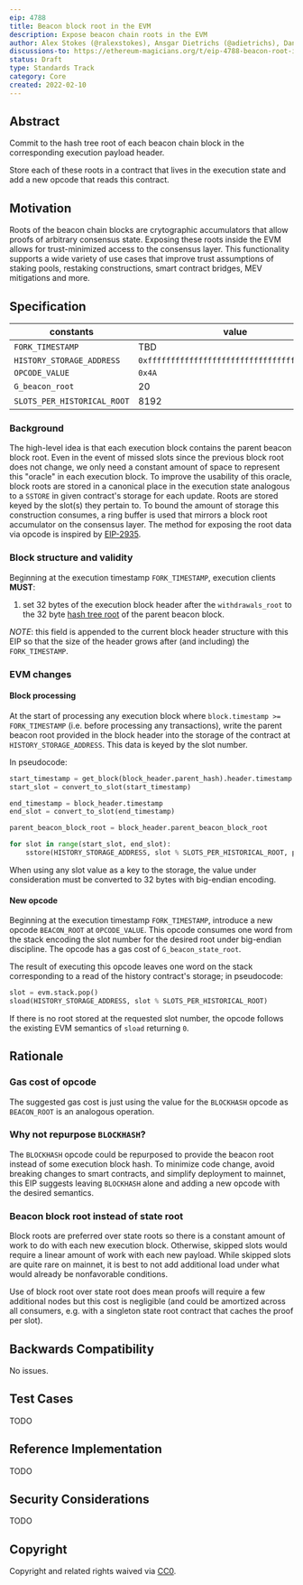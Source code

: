 ```yaml
---
eip: 4788
title: Beacon block root in the EVM
description: Expose beacon chain roots in the EVM
author: Alex Stokes (@ralexstokes), Ansgar Dietrichs (@adietrichs), Danny Ryan (@djrtwo)
discussions-to: https://ethereum-magicians.org/t/eip-4788-beacon-root-in-evm/8281
status: Draft
type: Standards Track
category: Core
created: 2022-02-10
---
```


## Abstract

Commit to the hash tree root of each beacon chain block in the corresponding execution payload header.

Store each of these roots in a contract that lives in the execution state and add a new opcode that reads this contract.

## Motivation

Roots of the beacon chain blocks are crytographic accumulators that allow proofs of arbitrary consensus state. Exposing these roots inside the EVM allows for trust-minimized access to the consensus layer. This functionality supports a wide variety of use cases that improve trust assumptions of staking pools, restaking constructions, smart contract bridges, MEV mitigations and more.

## Specification

| constants                   | value                                        | units
|---                          |---                                           |---
| `FORK_TIMESTAMP`            | TBD                                          |
| `HISTORY_STORAGE_ADDRESS`   | `0xfffffffffffffffffffffffffffffffffffffffd` |
| `OPCODE_VALUE`              | `0x4A`                                       |
| `G_beacon_root`             | 20                                           | gas
| `SLOTS_PER_HISTORICAL_ROOT` | 8192                                         | slot(s)

### Background

The high-level idea is that each execution block contains the parent beacon block root. Even in the event of missed slots since the previous block root does not change,
we only need a constant amount of space to represent this "oracle" in each execution block. To improve the usability of this oracle, block roots are stored
in a canonical place in the execution state analogous to a `SSTORE` in given contract's storage for each update. Roots are stored keyed by the slot(s) they pertain to.
To bound the amount of storage this construction consumes, a ring buffer is used that mirrors a block root accumulator on the consensus layer.
The method for exposing the root data via opcode is inspired by [EIP-2935](./eip-2935.md).

### Block structure and validity

Beginning at the execution timestamp `FORK_TIMESTAMP`, execution clients **MUST**:

1. set 32 bytes of the execution block header after the `withdrawals_root` to the 32 byte [hash tree root](https://github.com/ethereum/consensus-specs/blob/fa09d896484bbe240334fa21ffaa454bafe5842e/ssz/simple-serialize.md#merkleization) of the parent beacon block.

*NOTE*: this field is appended to the current block header structure with this EIP so that the size of the header grows after (and including) the `FORK_TIMESTAMP`.

### EVM changes

#### Block processing

At the start of processing any execution block where `block.timestamp >= FORK_TIMESTAMP` (i.e. before processing any transactions), write the parent beacon root provided in the block header into the storage of the contract at `HISTORY_STORAGE_ADDRESS`. This data is keyed by the slot number.

In pseudocode:

```python
start_timestamp = get_block(block_header.parent_hash).header.timestamp
start_slot = convert_to_slot(start_timestamp)

end_timestamp = block_header.timestamp
end_slot = convert_to_slot(end_timestamp)

parent_beacon_block_root = block_header.parent_beacon_block_root

for slot in range(start_slot, end_slot):
    sstore(HISTORY_STORAGE_ADDRESS, slot % SLOTS_PER_HISTORICAL_ROOT, parent_beacon_block_root)
```

When using any slot value as a key to the storage, the value under consideration must be converted to 32 bytes with big-endian encoding.

#### New opcode

Beginning at the execution timestamp `FORK_TIMESTAMP`, introduce a new opcode `BEACON_ROOT` at `OPCODE_VALUE`.
This opcode consumes one word from the stack encoding the slot number for the desired root under big-endian discipline.
The opcode has a gas cost of `G_beacon_state_root`.

The result of executing this opcode leaves one word on the stack corresponding to a read of the history contract's storage; in pseudocode:

```python
slot = evm.stack.pop()
sload(HISTORY_STORAGE_ADDRESS, slot % SLOTS_PER_HISTORICAL_ROOT)
```

If there is no root stored at the requested slot number, the opcode follows the existing EVM semantics of `sload` returning `0`.

## Rationale

### Gas cost of opcode

The suggested gas cost is just using the value for the `BLOCKHASH` opcode as `BEACON_ROOT` is an analogous operation.

### Why not repurpose `BLOCKHASH`?

The `BLOCKHASH` opcode could be repurposed to provide the beacon root instead of some execution block hash.
To minimize code change, avoid breaking changes to smart contracts, and simplify deployment to mainnet, this EIP suggests leaving `BLOCKHASH` alone and adding a new opcode with the desired semantics.

### Beacon block root instead of state root

Block roots are preferred over state roots so there is a constant amount of work to do with each new execution block. Otherwise, skipped slots would require
a linear amount of work with each new payload. While skipped slots are quite rare on mainnet, it is best to not add additional load under what would already
be nonfavorable conditions.

Use of block root over state root does mean proofs will require a few additional nodes but this cost is negligible (and could be amortized across all consumers,
e.g. with a singleton state root contract that caches the proof per slot).

## Backwards Compatibility

No issues.

## Test Cases

TODO

## Reference Implementation

TODO

## Security Considerations

TODO

## Copyright

Copyright and related rights waived via [CC0](../LICENSE.md).
